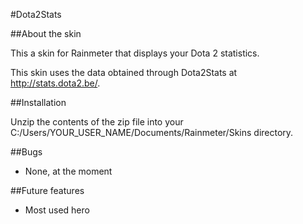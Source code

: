 #Dota2Stats

##About the skin

This a skin for Rainmeter that displays your Dota 2 statistics.

This skin uses the data obtained through Dota2Stats at http://stats.dota2.be/.

##Installation

Unzip the contents of the zip file into your C:/Users/YOUR_USER_NAME/Documents/Rainmeter/Skins directory.

##Bugs

* None, at the moment

##Future features

* Most used hero